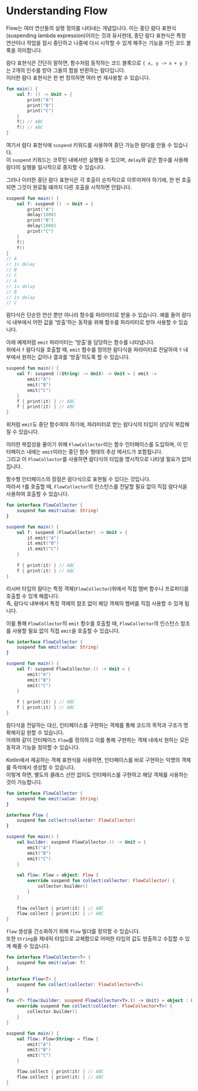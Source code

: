 # Understanding Flow

Flow는 여러 연산들의 실행 정의를 나타내는 개념입니다. 이는 중단 람다 표현식(suspending lambda expression)이라는 것과 유사한데,
중단 람다 표현식은 특정 연산이나 작업을 잠시 중단하고 나중에 다시 시작할 수 있게 해주는 기능을 가진 코드 블록을 의미합니다.

람다 표현식은 간단히 말하면, 함수처럼 동작하는 코드 블록으로 `{ x, y -> x + y }`는 2개의 인수를 받아 그들의 합을 반환하는 람다입니다.  
이러한 람다 표현식은 한 번 정의하면 여러 번 재사용할 수 있습니다.

```kotlin
fun main() {
    val f: () -> Unit = {
        print("A")
        print("B")
        print("C")
    }
    f() // ABC
    f() // ABC
}
```

여기서 람다 표현식에 `suspend` 키워드를 사용하여 중단 가능한 람다를 만들 수 있습니다.  
이 `suspend` 키워드는 코루틴 내에서만 실행될 수 있으며, `delay`와 같은 함수를 사용해 람다의 실행을 일시적으로 중지할 수 있습니다.

그러나 이러한 중단 람다 표현식은 각 호출이 순차적으로 이루어져야 하기에, 한 번 호출되면 그것이 완료될 떄까지 다른 호출을 시작하면 안됩니다.

```kotlin
suspend fun main() {
    val f: suspend () -> Unit = {
        print("A")
        delay(1000)
        print("B")
        delay(1000)
        print("C")
    }
    f()
    f()
}
// A
// 1s delay
// B
// C
// A
// 1s delay
// B
// 1s delay
// C
```

람다식은 단순한 연산 뿐만 아니라 함수를 파라미터로 받을 수 있습니다.
예를 들어 람다식 내부에서 어떤 값을 '방출'하는 동작을 위해 함수를 파라미터로 받아 사용할 수 있습니다.

아래 예제처럼 `emit` 파라미터는 '방출'을 담당하는 함수를 나타냅니다.  
위에서 `f` 람다식을 호출할 때, `emit` 함수를 정의한 람다식을 파라미터로 전달하여 `f` 내부에서 원하는 값이나 결과를 '방출'하도록 할 수 있습니다.

```kotlin
suspend fun main() {
    val f: suspend ((String) -> Unit) -> Unit = { emit ->
        emit("A")
        emit("B")
        emit("C")
    }
    f { print(it) } // ABC
    f { print(it) } // ABC
}
```

위처럼 `emit`도 중단 함수여야 하기에, 파라미터로 받는 람다식의 타입이 상당히 복잡해질 수 있습니다.

이러한 복잡성을 줄이기 위해 `FlowCollector`라는 함수 인터페이스를 도입하며, 이 인터페이스 내에는 `emit`이라는 중단 함수 형태의 추상 메서드가 포함됩니다.  
그리고 이 `FlowCollector`를 사용하면 람다식의 타입을 명시적으로 나타낼 필요가 없어집니다.

함수형 인터페이스의 장점은 람다식으로 표현될 수 있다는 것입니다.  
따라서 `f`를 호출할 때, `FlowCollector`의 인스턴스를 전달할 필요 없이 직접 람다식을 사용하여 호출할 수 있습니다.

```kotlin
fun interface FlowCollector {
    suspend fun emit(value: String)
}

suspend fun main() {
    val f: suspend (FlowCollector) -> Unit = {
        it.emit("A")
        it.emit("B")
        it.emit("C")
    }
    
    f { print(it) } // ABC
    f { print(it) } // ABC
}
```

리시버 타입의 람다는 특정 객체(`FlowCollector`)위에서 직접 멤버 함수나 프로퍼티를 호출할 수 있게 해줍니다.  
즉, 람다식 내부에서 특정 객체의 참조 없이 해당 객체의 멤버를 직접 사용할 수 있게 됩니다.

이를 통해 `FlowCollector`의 `emit` 함수를 호출할 때, `FlowCollector`의 인스턴스 참조를 사용할 필요 없이 직접 `emit`을 호출할 수 있습니다.

```kotlin
fun interface FlowCollector {
    suspend fun emit(value: String)
}

suspend fun main() {
    val f: suspend FlowCollector.() -> Unit = {
        emit("A")
        emit("B")
        emit("C")
    }
    
    f { print(it) } // ABC
    f { print(it) } // ABC
}
```

람다식을 전달하는 대신, 인터페이스를 구현하는 객체를 통해 코드의 목적과 구조가 명확해지길 원할 수 있습니다.  
아래와 같이 인터페이스 `Flow`를 정의하고 이를 통해 구현하는 객체 내에서 원하는 모든 동작과 기능을 정의할 수 있습니다.

Kotlin에서 제공하는 객체 표현식을 사용하면, 인터페이스를 바로 구현하는 익명의 객체를 즉석에서 생성할 수 있습니다.  
이렇게 하면, 별도의 클래스 선언 없이도 인터페이스를 구현하고 해당 객체를 사용하는 것이 가능합니다.

```kotlin
fun interface FlowCollector {
    suspend fun emit(value: String)
}

interface Flow {
    suspend fun collect(collector: FlowCollector)
}

suspend fun main() {
    val builder: suspend FlowCollector.() -> Unit = {
        emit("A")
        emit("B")
        emit("C")
    }
    
    val flow: Flow = object: Flow {
        override suspend fun collect(collector: FlowCollector) {
            collector.builder()
        }
    }
    
    flow.collect { print(it) } // ABC
    flow.collect { print(it) } // ABC
}
```

`flow` 생성을 간소화하기 위해 `flow` 빌더를 정의할 수 있습니다.  
또한 `String`을 제네릭 타입으로 교체함으로 어떠한 타입의 값도 방출하고 수집할 수 있게 해줄 수 있습니다.

```kotlin
fun interface FlowCollector<T> {
    suspend fun emit(value: T)
}

interface Flow<T> {
    suspend fun collect(collector: FlowCollector<T>)
}

fun <T> flow(builder: suspend FlowCollector<T>.() -> Unit) = object : Flow<T> {
    override suspend fun collect(collector: FlowCollector<T>) {
        collector.builder()
    }
}

suspend fun main() {
    val flow: Flow<String> = flow {
        emit("A")
        emit("B")
        emit("C")
    }

    flow.collect { print(it) } // ABC
    flow.collect { print(it) } // ABC
}
```